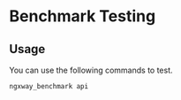 # Benchmark Testing

## Usage
You can use the following commands to test.

```
ngxway_benchmark api
```

